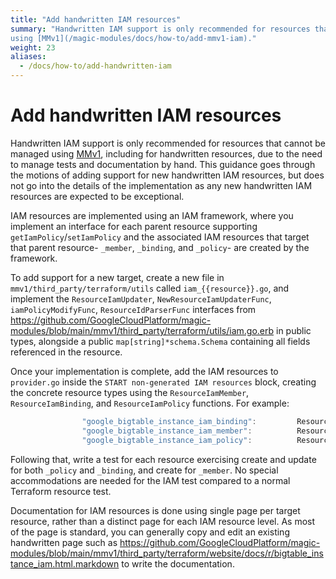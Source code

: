 ```yaml
---
title: "Add handwritten IAM resources"
summary: "Handwritten IAM support is only recommended for resources that cannot be managed
using [MMv1](/magic-modules/docs/how-to/add-mmv1-iam)."
weight: 23
aliases:
  - /docs/how-to/add-handwritten-iam
---
```


# Add handwritten IAM resources

Handwritten IAM support is only recommended for resources that cannot be managed
using [MMv1](/magic-modules/docs/how-to/add-mmv1-iam),
including for handwritten resources, due to the need to manage tests and
documentation by hand. This guidance goes through the motions of adding support
for new handwritten IAM resources, but does not go into the details of the
implementation as any new handwritten IAM resources are expected to be
exceptional.

IAM resources are implemented using an IAM framework, where you implement an
interface for each parent resource supporting `getIamPolicy`/`setIamPolicy` and
the associated IAM resources that target that parent resource- `_member`,
`_binding`, and `_policy`- are created by the framework.

To add support for a new target, create a new file in
`mmv1/third_party/terraform/utils` called `iam_{{resource}}.go`, and implement
the `ResourceIamUpdater`, `NewResourceIamUpdaterFunc`, `iamPolicyModifyFunc`,
`ResourceIdParserFunc` interfaces from
https://github.com/GoogleCloudPlatform/magic-modules/blob/main/mmv1/third_party/terraform/utils/iam.go.erb
in public types, alongside a public `map[string]*schema.Schema` containing all
fields referenced in the resource.

Once your implementation is complete, add the IAM resources to `provider.go`
inside the `START non-generated IAM resources` block, creating the concrete
resource types using the `ResourceIamMember`, `ResourceIamBinding`, and
`ResourceIamPolicy` functions. For example:

```go
				"google_bigtable_instance_iam_binding":         ResourceIamBinding(IamBigtableInstanceSchema, NewBigtableInstanceUpdater, BigtableInstanceIdParseFunc),
				"google_bigtable_instance_iam_member":          ResourceIamMember(IamBigtableInstanceSchema, NewBigtableInstanceUpdater, BigtableInstanceIdParseFunc),
				"google_bigtable_instance_iam_policy":          ResourceIamPolicy(IamBigtableInstanceSchema, NewBigtableInstanceUpdater, BigtableInstanceIdParseFunc),
```

Following that, write a test for each resource exercising create and update for
both `_policy` and `_binding`, and create for `_member`. No special
accommodations are needed for the IAM test compared to a normal Terraform
resource test.

Documentation for IAM resources is done using single page per target resource,
rather than a distinct page for each IAM resource level. As most of the page is
standard, you can generally copy and edit an existing handwritten page such as
https://github.com/GoogleCloudPlatform/magic-modules/blob/main/mmv1/third_party/terraform/website/docs/r/bigtable_instance_iam.html.markdown
to write the documentation.

